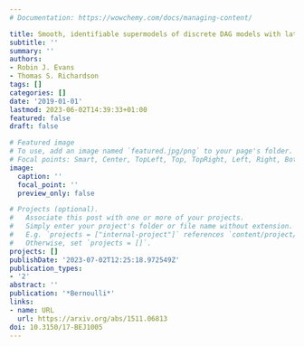 ```yaml
---
# Documentation: https://wowchemy.com/docs/managing-content/

title: Smooth, identifiable supermodels of discrete DAG models with latent variables
subtitle: ''
summary: ''
authors:
- Robin J. Evans
- Thomas S. Richardson
tags: []
categories: []
date: '2019-01-01'
lastmod: 2023-06-02T14:39:33+01:00
featured: false
draft: false

# Featured image
# To use, add an image named `featured.jpg/png` to your page's folder.
# Focal points: Smart, Center, TopLeft, Top, TopRight, Left, Right, BottomLeft, Bottom, BottomRight.
image:
  caption: ''
  focal_point: ''
  preview_only: false

# Projects (optional).
#   Associate this post with one or more of your projects.
#   Simply enter your project's folder or file name without extension.
#   E.g. `projects = ["internal-project"]` references `content/project/deep-learning/index.md`.
#   Otherwise, set `projects = []`.
projects: []
publishDate: '2023-07-02T12:25:18.972549Z'
publication_types:
- '2'
abstract: ''
publication: '*Bernoulli*'
links:
- name: URL
  url: https://arxiv.org/abs/1511.06813
doi: 10.3150/17-BEJ1005
---
```

